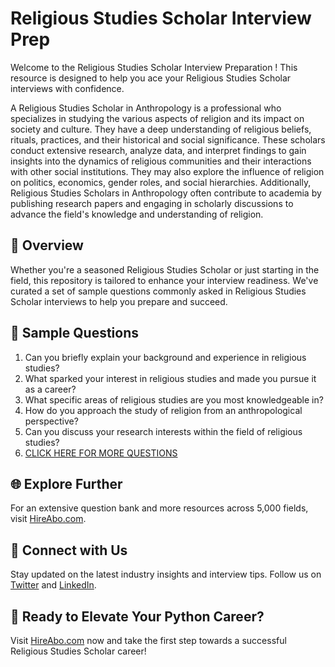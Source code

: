 # Religious Studies Scholar Interview Prep

Welcome to the Religious Studies Scholar Interview Preparation ! This resource is designed to help you ace your Religious Studies Scholar interviews with confidence.

A Religious Studies Scholar in Anthropology is a professional who specializes in studying the various aspects of religion and its impact on society and culture. They have a deep understanding of religious beliefs, rituals, practices, and their historical and social significance. These scholars conduct extensive research, analyze data, and interpret findings to gain insights into the dynamics of religious communities and their interactions with other social institutions. They may also explore the influence of religion on politics, economics, gender roles, and social hierarchies. Additionally, Religious Studies Scholars in Anthropology often contribute to academia by publishing research papers and engaging in scholarly discussions to advance the field's knowledge and understanding of religion.

## 🚀 Overview

Whether you're a seasoned Religious Studies Scholar or just starting in the field, this repository is tailored to enhance your interview readiness. We've curated a set of sample questions commonly asked in Religious Studies Scholar interviews to help you prepare and succeed.

## 📝 Sample Questions

1. Can you briefly explain your background and experience in religious studies?
2. What sparked your interest in religious studies and made you pursue it as a career?
3. What specific areas of religious studies are you most knowledgeable in?
4. How do you approach the study of religion from an anthropological perspective?
5. Can you discuss your research interests within the field of religious studies?
6. [CLICK HERE FOR MORE QUESTIONS](https://hireabo.com/job/7_2_37/Religious%20Studies%20Scholar)

## 🌐 Explore Further

For an extensive question bank and more resources across 5,000 fields, visit [HireAbo.com](https://www.hireabo.com).

## 📱 Connect with Us

Stay updated on the latest industry insights and interview tips. Follow us on [Twitter](https://twitter.com/hireabo) and [LinkedIn](https://www.linkedin.com/in/hire-abo-3609972a8/).

## 🚀 Ready to Elevate Your Python Career?

Visit [HireAbo.com](https://www.hireabo.com) now and take the first step towards a successful Religious Studies Scholar career!